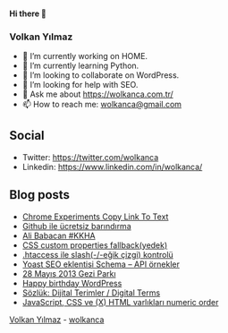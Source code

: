 #### Hi there 👋

### Volkan Yılmaz

- 🔭 I’m currently working on HOME.
- 🌱 I’m currently learning Python.
- 👯 I’m looking to collaborate on WordPress.
- 🤔 I’m looking for help with SEO.
- 💬 Ask me about https://wolkanca.com.tr/
- 📫 How to reach me: wolkanca@gmail.com

## Social
- Twitter: https://twitter.com/wolkanca
- Linkedin: https://www.linkedin.com/in/wolkanca/



## Blog posts
<!-- BLOG-POST-LIST:START -->
- [Chrome Experiments Copy Link To Text](https://wolkanca.com.tr/chrome-experiments-copy-link-to-text/)
- [Github ile ücretsiz barındırma](https://wolkanca.com.tr/github-ile-ucretsiz-barindirma/)
- [Ali Babacan #KKHA](https://wolkanca.com.tr/ali-babacan-kkha/)
- [CSS custom properties fallback(yedek)](https://wolkanca.com.tr/css-custom-properties-fallbackyedek/)
- [.htaccess ile slash(-/-eğik çizgi) kontrolü](https://wolkanca.com.tr/htaccess-ile-slash-egik-cizgi-kontrolu/)
- [Yoast SEO eklentisi Schema – API örnekler](https://wolkanca.com.tr/yoast-seo-eklentisi-schema-api-ornekler/)
- [28 Mayıs 2013 Gezi Parkı](https://wolkanca.com.tr/28-mayis-2013-gezi-parki/)
- [Happy birthday WordPress](https://wolkanca.com.tr/happy-birthday-wordpress/)
- [Sözlük: Dijital Terimler / Digital Terms](https://wolkanca.com.tr/sozluk-dijital-terimler-digital-terms/)
- [JavaScript, CSS ve (X) HTML varlıkları numeric order](https://wolkanca.com.tr/javascript-css-ve-x-html-varliklari-numeric-order/)
<!-- BLOG-POST-LIST:END -->


[Volkan Yılmaz](https://volkanyilmaz.com.tr/) - [wolkanca](https://wolkanca.com.tr/)
